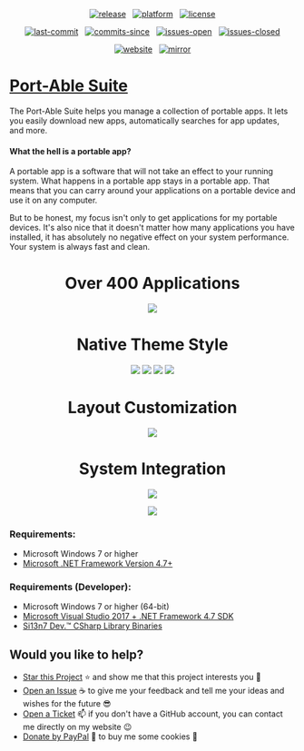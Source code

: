 <p align="center"><a href="https://github.com/Port-Able/Port-Able-Suite/releases/latest"><img src="https://img.shields.io/github/tag/Port-Able/Port-Able-Suite.svg?style=flat&label=release&logoWidth=14&logo=data%3Aimage%2Fpng%3Bbase64%2CiVBORw0KGgoAAAANSUhEUgAAAA4AAAAOCAYAAAAfSC3RAAAAAXNSR0IArs4c6QAAAARnQU1BAACxjwv8YQUAAAAJcEhZcwAADsMAAA7DAcdvqGQAAAH%2BSURBVDhPfZJLaBNRFIaPSibFILaWlGhkbFypIbNxVhElvghtsnLhRosIPhpsYixSSrAFrQqGaCrpWKzNOC5aiC5cCg64ErEEXEgj1tA2EESE4CS6sNGS33szWVQd%2FeAwzLnff%2B5c5tKf2O32Cz6f76nT6UyzV7fZ%2FT%2FrA4HAh0KhgHq9Dk4ikQDrB8zlf%2BByuR5wmYfy%2BTySySQymQwkSaq0FGvY9AoPlstl6LoOQRAQDocRDAb5rgdNy4LRkZEvPDjPPrVUKiGXy0HTNKRSKR48YloWiK7O2c%2Fzc%2Fi%2BsoJq9SsbscrnYGwottxSLJFof%2FTHpt5BzEym8TA7jWODYzgcvwWbKL9j6%2FtYhVmJ5NgyQIKwh4dEknpe0ROA%2Bl%2Bg%2F3wE0TNnQUcfgca%2FgW5%2BAm3escC8l9QpvqZzGqh77wT7CbY%2BOpEG3f0Iiui4MjmLZzNTaJd7QdsP4NRVBcOXL%2FFznmTVRra24%2BzZTbR1920aes6ml0E33nIB8YFI83yODYT7E%2BMwqgbvy6zW0O5O0WkFdP096NA1bOtwIH4xhqyqQlWziMWiPNRnyr%2BzjlVXh3vn3J17U0DjJxaXlqAoSnPXYrHIgz1N04rRxLDBRcMwUKvV0Gg0UKk07wRCodCblvYXu7xery7L8jS7Yura8vv9msfjecycjabKIfoFb%2BgFPFUv%2BL8AAAAASUVORK5CYII%3D" alt="release"></a> &nbsp; <a href="https://www.microsoft.com/download/details.aspx?id=55170"><img src="https://img.shields.io/badge/platform->=%20v4.7-lightgrey.svg?style=flat&logo=.net&logoColor=white" alt="platform"></a> &nbsp; <a href="https://github.com/Port-Able/Port-Able-Suite/blob/master/LICENSE.txt"><img src="https://img.shields.io/github/license/Port-Able/Port-Able-Suite.svg?style=flat" alt="license"></a></p>
<p align="center"><a href="https://github.com/Port-Able/Port-Able-Suite/commits/master"><img src="https://img.shields.io/github/last-commit/Port-Able/Port-Able-Suite.svg?style=flat&logo=github&logoColor=white" alt="last-commit"></a> &nbsp; <a href="https://github.com/Port-Able/Port-Able-Suite/commits/master"><img src="https://img.shields.io/github/commits-since/Port-Able/Port-Able-Suite/latest.svg?style=flat&logo=github&logoColor=white" alt="commits-since"></a> &nbsp; <a href="https://github.com/Port-Able/Port-Able-Suite/issues"><img src="https://img.shields.io/github/issues/Port-Able/Port-Able-Suite.svg?style=flat&logo=github&logoColor=white" alt="issues-open"></a> &nbsp; <a href="https://github.com/Port-Able/Port-Able-Suite/issues?q=is%3Aissue+is%3Aclosed"><img src="https://img.shields.io/github/issues-closed/Port-Able/Port-Able-Suite.svg?style=flat&logo=github&logoColor=white" alt="issues-closed"></a></p>
<p align="center"><a href="https://port-a.de"><img src="https://img.shields.io/website/https/port-a.de.svg?style=flat&down_color=red&down_message=offline&up_color=limegreen&up_message=online&logo=data%3Aimage%2Fpng%3Bbase64%2CiVBORw0KGgoAAAANSUhEUgAAAA4AAAAOCAYAAAAfSC3RAAAAAXNSR0IArs4c6QAAAARnQU1BAACxjwv8YQUAAAAJcEhZcwAADsMAAA7DAcdvqGQAAAEwSURBVDhPxZJNSgNBEIXnCp5AcCO4CmaTRRaKBhdCFkGCCKLgz2Y2RiQgCiqZzmi3CG4COj0X8ApewSt4Ba%2FQ9leZGpyVG8GComtq3qv3qmeS%2Fw9nikHMd5sVn3bqLx7zom1NcW8z%2F6G9CjoPm722rPEv45EJ21vD0O30AvX12IWDvTRsrPXrnjPlUYO0u3McVpZXhch5cnguZ7vVDWfpjRAZgPqc%2BIMEgKQe9Pfr0xn%2FBqZJjAUNQKilp5cC1gHYYz8Usc3OQsTz9HZWK5BMJwFDwrbWbuIXhfhg%2FDpWuE2mK5lEgQtiz4baU14u3V09i5peiipy6qVAxFWtZiflJiq8AAiIZx1CnxpStGmEpEHDZf4r2pUd%2BMjYxomoxJofo4L%2FHqyR57OF6vEvIkm%2BAYRc%2BWd4P97CAAAAAElFTkSuQmCC" alt="website"></a> &nbsp; <a href="https://p-able.de"><img src="https://img.shields.io/website/https/p-able.de.svg?style=flat&down_color=red&down_message=offline&label=mirror&up_color=limegreen&up_message=online&logo=data%3Aimage%2Fpng%3Bbase64%2CiVBORw0KGgoAAAANSUhEUgAAAA4AAAAOCAYAAAAfSC3RAAAAAXNSR0IArs4c6QAAAARnQU1BAACxjwv8YQUAAAAJcEhZcwAADsMAAA7DAcdvqGQAAAEwSURBVDhPxZJNSgNBEIXnCp5AcCO4CmaTRRaKBhdCFkGCCKLgz2Y2RiQgCiqZzmi3CG4COj0X8ApewSt4Ba%2FQ9leZGpyVG8GComtq3qv3qmeS%2Fw9nikHMd5sVn3bqLx7zom1NcW8z%2F6G9CjoPm722rPEv45EJ21vD0O30AvX12IWDvTRsrPXrnjPlUYO0u3McVpZXhch5cnguZ7vVDWfpjRAZgPqc%2BIMEgKQe9Pfr0xn%2FBqZJjAUNQKilp5cC1gHYYz8Usc3OQsTz9HZWK5BMJwFDwrbWbuIXhfhg%2FDpWuE2mK5lEgQtiz4baU14u3V09i5peiipy6qVAxFWtZiflJiq8AAiIZx1CnxpStGmEpEHDZf4r2pUd%2BMjYxomoxJofo4L%2FHqyR57OF6vEvIkm%2BAYRc%2BWd4P97CAAAAAElFTkSuQmCC" alt="mirror"></a></p>

# [Port-Able Suite](https://dl.si13n7.de/Port-Able/)

The Port-Able Suite helps you manage a collection of portable apps. It lets you easily download new apps, automatically searches for app updates, and more.

#### What the hell is a portable app?

A portable app is a software that will not take an effect to your running system. What happens in a portable app stays in a portable app. That means that you can carry around your applications on a portable device and use it on any computer.

But to be honest, my focus isn't only to get applications for my portable devices. It's also nice that it doesn't matter how many applications you have installed, it has absolutely no negative effect on your system performance. Your system is always fast and clean.

<h1 align="center">Over 400 Applications</h1>
<p align="center"><img src="https://user-images.githubusercontent.com/6128966/42115936-608a9970-7bf5-11e8-9eb8-7f985680b1c9.png"></p>

<h1 align="center">Native Theme Style</h1>
<p align="center"><img  src="https://user-images.githubusercontent.com/6128966/41601026-a95a8956-73d7-11e8-9569-666d64f51ae7.png"> <img src="https://user-images.githubusercontent.com/6128966/41601061-c0e758ec-73d7-11e8-89f9-5d46ed468e49.png">
<img src="https://user-images.githubusercontent.com/6128966/41601062-c10cdf86-73d7-11e8-8a87-b6aa7c6e6609.png"> <img src="https://user-images.githubusercontent.com/6128966/41601060-c0c4fc48-73d7-11e8-9ac2-f49993a0861e.png"></p>

<h1 align="center">Layout Customization</h1>
<p align="center"><img src="https://user-images.githubusercontent.com/6128966/41601063-c12ddd12-73d7-11e8-91f3-96a4bd325cae.png"></p>

<h1 align="center">System Integration</h1>
<p align="center"><img src="https://user-images.githubusercontent.com/6128966/41601064-c16e0efa-73d7-11e8-8db2-26ddd5d967e8.png"></p>
<p align="center"><img src="https://user-images.githubusercontent.com/6128966/41601065-c18f5a7e-73d7-11e8-8add-5d4f6bdd4a5b.png"></p>

### Requirements:
- Microsoft Windows 7 or higher
- [Microsoft .NET Framework Version 4.7+](https://www.microsoft.com/download/details.aspx?id=55170)

### Requirements (Developer):
- Microsoft Windows 7 or higher (64-bit)
- [Microsoft Visual Studio 2017 + .NET Framework 4.7 SDK](https://www.visualstudio.com/downloads/)
- [Si13n7 Dev.™ CSharp Library Binaries](https://github.com/Si13n7/SilDev.CSharpLib/)

## Would you like to help?

- [Star this Project](https://github.com/Port-Able/Port-Able-Suite/stargazers) :star: and show me that this project interests you :hugs:
- [Open an Issue](https://github.com/Port-Able/Port-Able-Suite/issues/new) :coffee: to give me your feedback and tell me your ideas and wishes for the future :sunglasses:
- [Open a Ticket](https://support.si13n7.de/) :mailbox: if you don't have a GitHub account, you can contact me directly on my website :wink:
- [Donate by PayPal](http://donate.si13n7.com/) :money_with_wings: to buy me some cookies :cookie:
